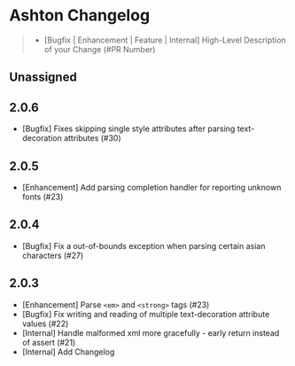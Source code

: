 # Ashton Changelog

> - [Bugfix | Enhancement | Feature | Internal] High-Level Description of your Change (#PR Number)

## Unassigned

## 2.0.6
- [Bugfix] Fixes skipping single style attributes after parsing text-decoration attributes (#30)

## 2.0.5
- [Enhancement] Add parsing completion handler for reporting unknown fonts (#23)

## 2.0.4
- [Bugfix] Fix a out-of-bounds exception when parsing certain asian characters (#27)

## 2.0.3
- [Enhancement] Parse `<em>` and `<strong>` tags (#23)
- [Bugfix] Fix writing and reading of multiple text-decoration attribute values (#22)
- [Internal] Handle malformed xml more gracefully - early return instead of assert (#21)
- [Internal] Add Changelog
